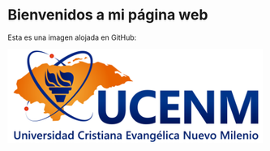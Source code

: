 <html>
<html lang="es">
<head>
    <meta charset="UTF-8">
    <meta name="viewport" content="width=device-width, initial-scale=1.0">
    <title>Mi página con imagen</title>
</head>
<body>
    <h1>Bienvenidos a mi página web</h1>
    <p>Esta es una imagen alojada en GitHub:</p>
    <img src="https://github.com/elisaromero26/pruebahtml/blob/main/cropped-Logo-Ucenm-Oficial.png?raw=true" alt="Descripción de la imagen">

</body>
</html>

